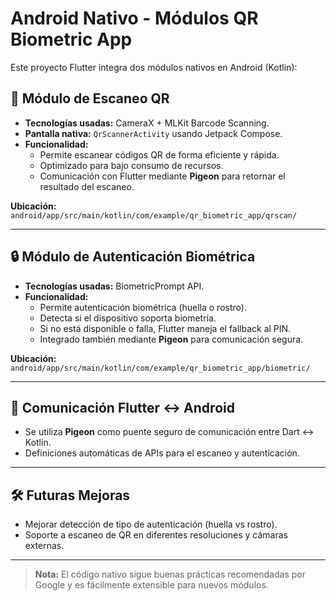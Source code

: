 # Android Nativo - Módulos QR Biometric App

Este proyecto Flutter integra dos módulos nativos en Android (Kotlin):

## 📸 Módulo de Escaneo QR

- **Tecnologías usadas:** CameraX + MLKit Barcode Scanning.
- **Pantalla nativa:** `QrScannerActivity` usando Jetpack Compose.
- **Funcionalidad:**
  - Permite escanear códigos QR de forma eficiente y rápida.
  - Optimizado para bajo consumo de recursos.
  - Comunicación con Flutter mediante **Pigeon** para retornar el resultado del escaneo.

**Ubicación:**  
`android/app/src/main/kotlin/com/example/qr_biometric_app/qrscan/`

---

## 🔒 Módulo de Autenticación Biométrica

- **Tecnologías usadas:** BiometricPrompt API.
- **Funcionalidad:**
  - Permite autenticación biométrica (huella o rostro).
  - Detecta si el dispositivo soporta biometría.
  - Si no está disponible o falla, Flutter maneja el fallback al PIN.
  - Integrado también mediante **Pigeon** para comunicación segura.

**Ubicación:**  
`android/app/src/main/kotlin/com/example/qr_biometric_app/biometric/`

---

## 📡 Comunicación Flutter ↔️ Android

- Se utiliza **Pigeon** como puente seguro de comunicación entre Dart ↔️ Kotlin.
- Definiciones automáticas de APIs para el escaneo y autenticación.

---

## 🛠️ Futuras Mejoras

- Mejorar detección de tipo de autenticación (huella vs rostro).
- Soporte a escaneo de QR en diferentes resoluciones y cámaras externas.

---

> **Nota:** El código nativo sigue buenas prácticas recomendadas por Google y es fácilmente extensible para nuevos módulos.
